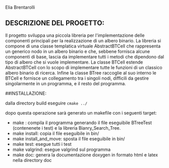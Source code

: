 Elia Brentarolli

## DESCRIZIONE DEL PROGETTO:

Il progetto sviluppa una piccola libreria per l'implementazione delle componenti principali per la realizzazione di un albero binario.
La libreria si compone di una classe templatica virtuale AbstractBTCell che rappresenta un generico nodo in un albero binario e che, sebbene fornisca alcune componenti di base, lascia da implementare tutti i metodi che dipendono dal tipo di albero che si vuole implementare. La classe BTCell estende AbstractBTCell con lo scopo di implementare tutte le funzioni di un classico albero binario di ricerca. Infine la classe BTree raccoglie al suo interno le BTCell e fornisce un collegamento tra i singoli nodi, difficili da gestire singolarmente in un programma, e il resto del programma.

##INSTALLAZIONE:

dalla directory build eseguire ```cmake ../```

dopo questa operazione sarà generato un makefile con i seguenti target:

* make : compila il programma generando il file eseguibile BTreeTest (contenenete i test) e la libreria Bianry_Search_Tree.
* make install: copia il file eseguibile in bin/
* make install_and_move: sposta il file eseguibile in bin/
* make test: esegue tutti i test
* make valgrind: esegue valgrind sul programma
* make doc: genera la documentazione doxygen in formato html e latex nella directory doc 
